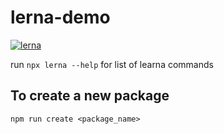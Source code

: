 # lerna-demo

[![lerna](https://img.shields.io/badge/maintained%20with-lerna-cc00ff.svg)](https://lerna.js.org/)

run `npx lerna --help` for list of learna commands

## To create a new package

`npm run create <package_name>`

##
